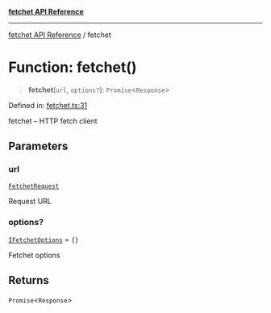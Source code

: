 [**fetchet API Reference**](../README.md)

***

[fetchet API Reference](../README.md) / fetchet

# Function: fetchet()

> **fetchet**(`url`, `options?`): `Promise`\<`Response`\>

Defined in: [fetchet.ts:31](https://github.com/brysonbw/fetchet/blob/cb463bcedb07349f7406e3d774822146d47c777d/src/fetchet.ts#L31)

fetchet – HTTP fetch client

## Parameters

### url

[`FetchetRequest`](../type-aliases/FetchetRequest.md)

Request URL

### options?

[`IFetchetOptions`](../interfaces/IFetchetOptions.md) = `{}`

Fetchet options

## Returns

`Promise`\<`Response`\>

